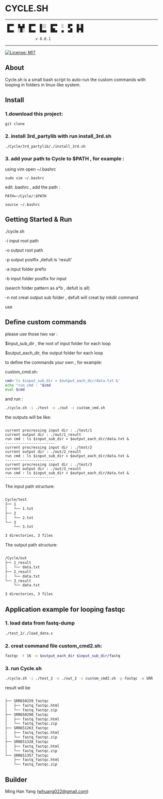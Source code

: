 # CYCLE.SH
---
     █▀▀  █▄█  █▀▀  █░░  █▀▀  ░  █▀  █░█
     █▄▄  ░█░  █▄▄  █▄▄  ██▄  ▄  ▄█  █▀█       
               
                  v 0.0.1

---

[![License: MIT](https://img.shields.io/badge/License-MIT-yellow.svg)](https://opensource.org/licenses/MIT)
## About

Cycle.sh is a small bash script to auto-run the custom commands with looping in folders in linux-like system.

## Install

### 1.download this project:

```
git clone
```

### 2. install 3rd_partylib with run install_3rd.sh

```
./Cycle/3rd_partylib/./install_3rd.sh
```

### 3. add your path to Cycle to $PATH , for example :

using vim open ~/.bashrc

```
sudo vim ~/.bashrc
```
edit .bashrc , add the path :

```
PATH=~/Cycle/:$PATH
```

```
source ~/.bashrc
```


## Getting Started & Run

./cycle.sh

-i input root path

-o output root path

-p output postfix ,defult is 'result' 

-a input folder prefix 

-b input folder postfix for input 

(search folder pattern as a*b  , defult is all) 

-n not creat output sub folder , defult will creat by mkdir command 

use

## Define custom commands

please use those two var : 

$input_sub_dir , the root of input folder for each loop

$output_each_dir, the output folder  for each loop

to define the commands your own , for example:

custom_cmd.sh:

``` bash
cmd='ls $input_sub_dir > $output_each_dir/data.txt &'
echo "run cmd : "$cmd
eval $cmd

```
and run :

``` bash
./cycle.sh -i ./test -o ./out -c custom_cmd.sh 

```
the outputs will be like: 
```

current procressing input dir : ./test/1
current output dir : ./out/1_result
run cmd : ls $input_sub_dir > $output_each_dir/data.txt &
-----------------------
current procressing input dir : ./test/2
current output dir : ./out/2_result
run cmd : ls $input_sub_dir > $output_each_dir/data.txt &
-----------------------
current procressing input dir : ./test/3
current output dir : ./out/3_result
run cmd : ls $input_sub_dir > $output_each_dir/data.txt &
-----------------------

```


The input path structure:

```bash

Cycle/test
├── 1
│   └── 1.txt
├── 2
│   └── 2.txt
└── 3
    └── 3.txt

3 directories, 3 files
```

The output path structure:

```bash

/Cycle/out
├── 1_result
│   └── data.txt
├── 2_result
│   └── data.txt
└── 3_result
    └── data.txt

3 directories, 3 files
```
## Application example for looping fastqc

### 1. load data from fastq-dump

```bash
./test_2/./load_data.s
```

### 2. creat command file custom_cmd2.sh:

```bash
fastqc -t 16 -o $output_each_dir $input_sub_dir/fastq
```
### 3. run Cycle.sh

```bash
./cycle.sh -i ./test_2 -o ./out_2 -c custom_cmd2.sh -p fastqc -a SRR
```

result will be

```bash

├── SRR650259_fastqc
│   ├── fastq_fastqc.html
│   └── fastq_fastqc.zip
├── SRR650290_fastqc
│   ├── fastq_fastqc.html
│   └── fastq_fastqc.zip
├── SRR651263_fastqc
│   ├── fastq_fastqc.html
│   └── fastq_fastqc.zip
├── SRR651328_fastqc
│   ├── fastq_fastqc.html
│   └── fastq_fastqc.zip
└── SRR651357_fastqc
    ├── fastq_fastqc.html
    └── fastq_fastqc.zip
```

## Builder

Ming Han Yang (whuang022@gmail.com)
